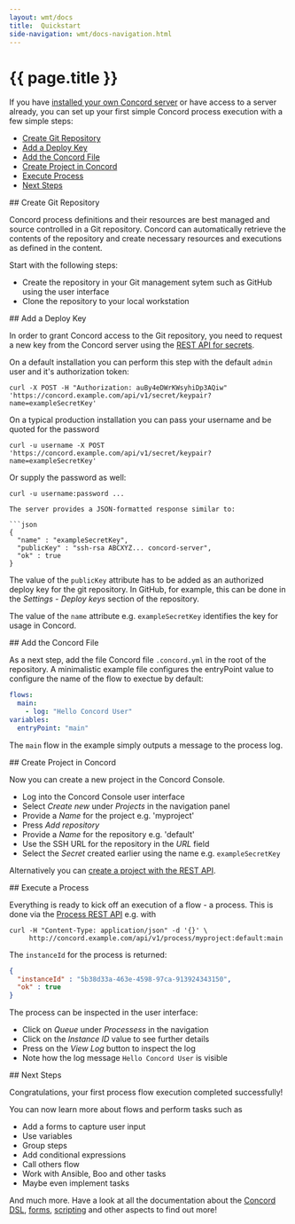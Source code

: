 ```yaml
---
layout: wmt/docs
title:  Quickstart
side-navigation: wmt/docs-navigation.html
---
```


# {{ page.title }}

If you have [installed your own Concord server](./installation.html) or have
access to a server already, you can set up your first simple Concord process
execution with a few simple steps:

- [Create Git Repository](#create-repository)
- [Add a Deploy Key](#add-deploy-key)
- [Add the Concord File](#add-concord-file)
- [Create Project in Concord](#create-project)
- [Execute Process](#execute-process)
- [Next Steps](#next-steps)

<a name="create-repository"/>
## Create Git Repository

Concord process definitions and their resources are best managed and source
controlled in a Git repository. Concord can automatically retrieve the contents
of the repository and create necessary resources and executions as defined in
the content.

Start with the following steps:

- Create the repository in your Git management sytem such as GitHub using the
  user interface
- Clone the repository to your local workstation

<a name="add-deploy-key"/>
## Add a Deploy Key

In order to grant Concord access to the Git repository, you need to request a new
key from the Concord server using the
[REST API for secrets](../api/secret.html).

On a default installation you can perform this step with the default `admin`
user and it's authorization token:

```
curl -X POST -H "Authorization: auBy4eDWrKWsyhiDp3AQiw" 'https://concord.example.com/api/v1/secret/keypair?name=exampleSecretKey'
```

On a typical production installation you can pass your username and be quoted for the password

```
curl -u username -X POST  'https://concord.example.com/api/v1/secret/keypair?name=exampleSecretKey'
```

Or supply the password as well:

```
curl -u username:password ...

The server provides a JSON-formatted response similar to:
 
```json
{
  "name" : "exampleSecretKey",
  "publicKey" : "ssh-rsa ABCXYZ... concord-server",
  "ok" : true
}
```

The value of the `publicKey` attribute has to be added as an authorized deploy
key for the git repository. In GitHub, for example, this can be done in the 
_Settings - Deploy keys_ section of the repository.

The value of the `name` attribute e.g. `exampleSecretKey` identifies the key for
usage in Concord.

<a name="add-concord-file"/>
## Add the Concord File

As a next step, add the file Concord file `.concord.yml` in the root of the
repository. A minimalistic example file configures the entryPoint value to
configure the name of the flow to exectue by default:

```yaml
flows:
  main:
    - log: "Hello Concord User"
variables:
  entryPoint: "main"
```

The `main` flow in the example simply outputs a message to the process log.

<a name="create-project"/>
## Create Project in Concord

Now you can create a new project in the Concord Console.

- Log into the Concord Console user interface
- Select _Create new_ under _Projects_ in the navigation panel
- Provide a _Name_ for the project e.g. 'myproject'
- Press _Add repository_
- Provide a _Name_ for the repository e.g. 'default'
- Use the SSH URL for the repository in the _URL_ field
- Select the _Secret_ created earlier using the name e.g. `exampleSecretKey`

Alternatively you can
[create a project with the REST API](../api/project.html#createproject).

<a name="execute-process"/>
## Execute a Process

Everything is ready to kick off an execution of a flow - a process. This is done
via the [Process REST API](../api/process.html) e.g. with

```
curl -H "Content-Type: application/json" -d '{}' \
     http://concord.example.com/api/v1/process/myproject:default:main
```

The `instanceId` for the process is returned:

```json
{
  "instanceId" : "5b38d33a-463e-4598-97ca-913924343150",
  "ok" : true
}
```

The process can be inspected in the user interface:

- Click on _Queue_ under _Processess_ in the navigation
- Click on the _Instance ID_ value to see further details
- Press on the _View Log_ button to inspect the log
- Note how the log message `Hello Concord User` is visible

<a name="next-steps"/>
## Next Steps

Congratulations, your first process flow execution completed successfully!

You can now learn more about flows and perform tasks such as

- Add a forms to capture user input
- Use variables
- Group steps
- Add conditional expressions
- Call others flow
- Work with Ansible, Boo and other tasks
- Maybe even implement tasks

And much more. Have a look at all the documentation about the
[Concord DSL](./concord-dsl.html), [forms](./forms.html),
[scripting](./scripting.html) and other aspects to find out more!
